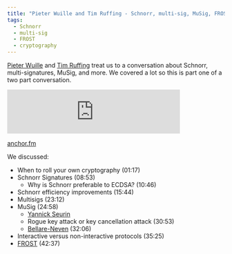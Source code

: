 ```yaml
---
title: "Pieter Wuille and Tim Ruffing - Schnorr, multi-sig, MuSig, FROST (part 1)"
tags:
  - Schnorr
  - multi-sig
  - FROST
  - cryptography
---
```


[Pieter Wuille](https://twitter.com/pwuille) and [Tim Ruffing](https://twitter.com/real_or_random) treat us to a conversation about Schnorr, multi-signatures, MuSig, and more. We covered a lot so this is part one of a two part conversation.

<iframe src="https://anchor.fm/chaincode/embed/episodes/Pieter-Wuille-and-Tim-Ruffing---Schnorr--MuSig--FROST-and-more-e1sav0l" height="102px" width="400px" frameborder="0" scrolling="no"></iframe>

[anchor.fm](https://spotifyanchor-web.app.link/e/4yeDfUYdNvb)


We discussed:

- When to roll your own cryptography (01:17)
- Schnorr Signatures (08:53)
  - Why is Schnorr preferable to ECDSA? (10:46)
- Schnorr efficiency improvements (15:44)
- Multisigs (23:12)
- MuSig (24:58)
  - [Yannick Seurin](http://yannickseurin.free.fr/)
  - Rogue key attack or key cancellation attack (30:53)
  - [Bellare-Neven](https://btctranscripts.com/bitcoin-core-dev-tech/2018-03-05-bellare-neven/) (32:06)
- Interactive versus non-interactive protocols (35:25)
- [FROST](https://eprint.iacr.org/2020/852.pdf) (42:37)